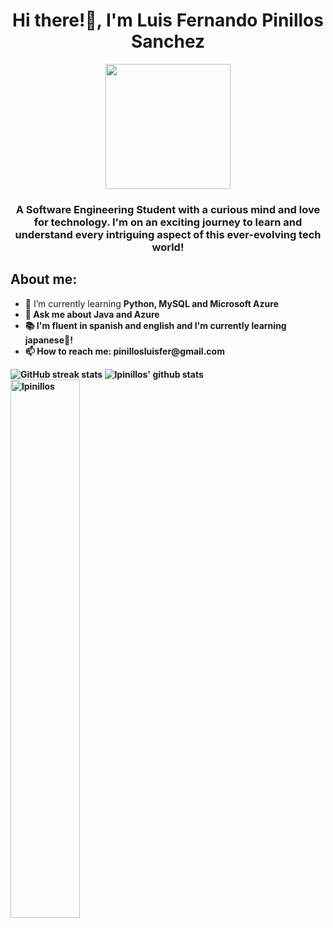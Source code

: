 <div id = "header" align = "center">
  <h1>Hi there!👋, I'm Luis Fernando Pinillos Sanchez</h1>
  <img src = "https://media.giphy.com/media/v1.Y2lkPTc5MGI3NjExdjVmNjd0dzZ2OGw1cTIwYzZzZ3c2NjZtNWIyNHp1dGM3bGU2bjNmbyZlcD12MV9pbnRlcm5hbF9naWZfYnlfaWQmY3Q9Zw/26tn33aiTi1jkl6H6/giphy.gif"
    width = 200/>
  <h3>A Software Engineering Student with a curious mind and love for technology. I'm on an exciting journey to learn and understand every intriguing aspect of this ever-evolving tech world!</h3>
</div>

<div id = "aboutMe" align = "left">
  <h2>About me:</h2>
  <ul>
    <li>🌱 I’m currently learning <strong>Python, MySQL and Microsoft Azure</strong</li>
    <li>💬 Ask me about <strong>Java and Azure</strong></li>
    <li>📚 I'm fluent in spanish and english and I'm currently learning japanese🎌!</li>
    <li>📫 How to reach me:<strong> pinillosluisfer@gmail.com</strong></li>
    
  </ul>
</div>

![GitHub streak stats](https://streak-stats.demolab.com/?user=lpinillos&show_icons=true&theme=dark&count_private=true) 
![lpinillos' github stats](https://github-readme-stats.vercel.app/api?username=lpinillos&show_icons=true&theme=tokyonight)
<img src="https://github-readme-stats.vercel.app/api/top-langs?username=lpinillos&show_icons=true&theme=react&include_all_commits=true&locale=en&layout=compact" alt="lpinillos" width="47%">


<!--
**lpinillos/lpinillos** is a ✨ _special_ ✨ repository because its `README.md` (this file) appears on your GitHub profile.

Here are some ideas to get you started:

- 🔭 I’m currently working on ...
- 🌱 I’m currently learning ...
- 👯 I’m looking to collaborate on ...
- 🤔 I’m looking for help with ...

- 📫 How to reach me: ...
- 😄 Pronouns: ...
- ⚡ Fun fact: ...
-->
